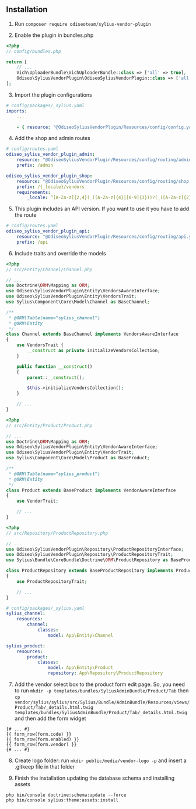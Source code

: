 ## Installation

1. Run `composer require odiseoteam/sylius-vendor-plugin`

2. Enable the plugin in bundles.php

```php
<?php
// config/bundles.php

return [
    // ...
    Vich\UploaderBundle\VichUploaderBundle::class => ['all' => true],
    Odiseo\SyliusVendorPlugin\OdiseoSyliusVendorPlugin::class => ['all' => true],
];
```

3. Import the plugin configurations

```yml
# config/packages/_sylius.yaml
imports:
    ...

    - { resource: "@OdiseoSyliusVendorPlugin/Resources/config/config.yaml" }
```

4. Add the shop and admin routes

```yml
# config/routes.yaml
odiseo_sylius_vendor_plugin_admin:
    resource: "@OdiseoSyliusVendorPlugin/Resources/config/routing/admin.yaml"
    prefix: /admin

odiseo_sylius_vendor_plugin_shop:
    resource: "@OdiseoSyliusVendorPlugin/Resources/config/routing/shop.yaml"
    prefix: /{_locale}/vendors
    requirements:
        _locale: ^[A-Za-z]{2,4}(_([A-Za-z]{4}|[0-9]{3}))?(_([A-Za-z]{2}|[0-9]{3}))?$
```

5. This plugin includes an API version. If you want to use it you have to add the route

```yml
# config/routes.yaml
odiseo_sylius_vendor_plugin_api:
    resource: "@OdiseoSyliusVendorPlugin/Resources/config/routing/api.yaml"
    prefix: /api
```

6. Include traits and override the models

```php
<?php
// src/Entity/Channel/Channel.php

// ...
use Doctrine\ORM\Mapping as ORM;
use Odiseo\SyliusVendorPlugin\Entity\VendorsAwareInterface;
use Odiseo\SyliusVendorPlugin\Entity\VendorsTrait;
use Sylius\Component\Core\Model\Channel as BaseChannel;

/**
 * @ORM\Table(name="sylius_channel")
 * @ORM\Entity
 */
class Channel extends BaseChannel implements VendorsAwareInterface
{
    use VendorsTrait {
        __construct as private initializeVendorsCollection;
    }

    public function __construct()
    {
        parent::__construct();

        $this->initializeVendorsCollection();
    }

    // ...
}
```

```php
<?php
// src/Entity/Product/Product.php

// ...
use Doctrine\ORM\Mapping as ORM;
use Odiseo\SyliusVendorPlugin\Entity\VendorAwareInterface;
use Odiseo\SyliusVendorPlugin\Entity\VendorTrait;
use Sylius\Component\Core\Model\Product as BaseProduct;

/**
 * @ORM\Table(name="sylius_product")
 * @ORM\Entity
 */
class Product extends BaseProduct implements VendorAwareInterface
{
    use VendorTrait;

    // ...
}
```

```php
<?php
// src/Repository/ProductRepository.php

// ...
use Odiseo\SyliusVendorPlugin\Repository\ProductRepositoryInterface;
use Odiseo\SyliusVendorPlugin\Repository\ProductRepositoryTrait;
use Sylius\Bundle\CoreBundle\Doctrine\ORM\ProductRepository as BaseProductRepository;

class ProductRepository extends BaseProductRepository implements ProductRepositoryInterface
{
    use ProductRepositoryTrait;

    // ...
}
```

```yml
# config/packages/_sylius.yaml
sylius_channel:
    resources:
        channel:
            classes:
                model: App\Entity\Channel

sylius_product:
    resources:
        product:
            classes:
                model: App\Entity\Product
                repository: App\Repository\ProductRepository
```

7. Add the vendor select box to the product form edit page. So, you need to run `mkdir -p templates/bundles/SyliusAdminBundle/Product/Tab` then `cp vendor/sylius/sylius/src/Sylius/Bundle/AdminBundle/Resources/views/Product/Tab/_details.html.twig templates/bundles/SyliusAdminBundle/Product/Tab/_details.html.twig` and then add the form widget

```twig
{# ... #}
{{ form_row(form.code) }}
{{ form_row(form.enabled) }}
{{ form_row(form.vendor) }}
{# ... #}
```

8. Create logo folder: run `mkdir public/media/vendor-logo -p` and insert a .gitkeep file in that folder

9. Finish the installation updating the database schema and installing assets

```
php bin/console doctrine:schema:update --force
php bin/console sylius:theme:assets:install
```

